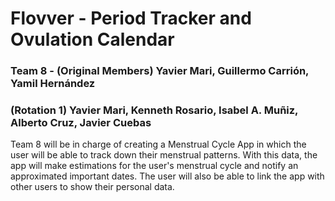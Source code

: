 # Flovver - Period Tracker and Ovulation Calendar
### Team 8 - (Original Members) Yavier Mari, Guillermo Carrión, Yamil Hernández 
### (Rotation 1) Yavier Mari, Kenneth Rosario, Isabel A. Muñiz, Alberto Cruz, Javier Cuebas

Team 8 will be in charge of creating a Menstrual Cycle App in which the user will 
be able to track down their menstrual patterns. With this data, the app will
make estimations for the user's menstrual cycle and notify an approximated important 
dates. The user will also be able to link the app with other users to show
their personal data.
